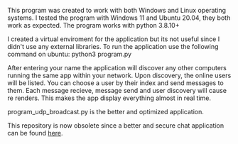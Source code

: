 This program was created to work with both Windows and Linux operating systems.
I tested the program with Windows 11 and Ubuntu 20.04, they both work as expected.
The program works with python 3.8.10+

I created a virtual enviroment for the application but its not useful since I didn't use any external libraries.
To run the application use the following command on ubuntu: 
python3 program.py

After entering your name the application will discover any other computers running the same app within your network.
Upon discovery, the online users will be listed. You can choose a user by their index and send messages to them.
Each message recieve, message send and user discovery will cause re renders. This makes the app display everything almost in real time.

program_udp_broadcast.py is the better and optimized application.

This repository is now obsolete since a better and secure chat application can be found [here](https://github.com/deniz6221/Secure-Socket-Chat).
